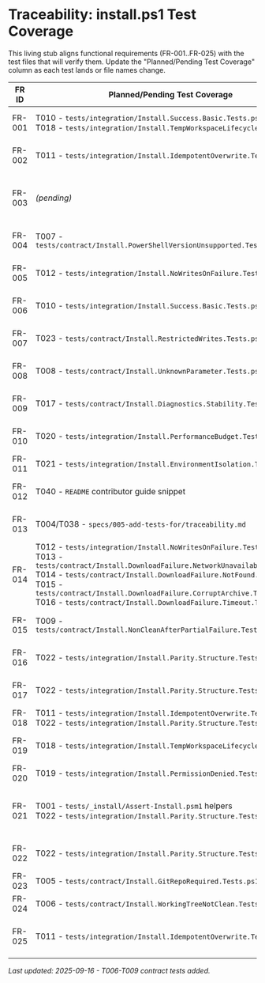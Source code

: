 # Traceability: install.ps1 Test Coverage

This living stub aligns functional requirements (FR-001..FR-025) with the test files that will verify them. Update the "Planned/Pending Test Coverage" column as each test lands or file names change.

| FR ID | Planned/Pending Test Coverage | Notes |
|-------|--------------------------------|-------|
| FR-001 | T010 - `tests/integration/Install.Success.Basic.Tests.ps1`<br>T018 - `tests/integration/Install.TempWorkspaceLifecycle.Tests.ps1` | Validates happy path completion and temp workspace lifecycle. |
| FR-002 | T011 - `tests/integration/Install.IdempotentOverwrite.Tests.ps1` | Confirms deterministic overwrite behavior on rerun. |
| FR-003 | _(pending)_ | Identify prerequisite guard scenario (e.g., missing required tool) and add dedicated contract test. |
| FR-004 | T007 - `tests/contract/Install.PowerShellVersionUnsupported.Tests.ps1` | Ensures version guard blocks unsupported PowerShell. |
| FR-005 | T012 - `tests/integration/Install.NoWritesOnFailure.Tests.ps1` | Asserts no overlay writes occur when acquisition fails. |
| FR-006 | T010 - `tests/integration/Install.Success.Basic.Tests.ps1` | Confirms expected postconditions after success. |
| FR-007 | T023 - `tests/contract/Install.RestrictedWrites.Tests.ps1` | Guards against filesystem writes outside overlay scope. |
| FR-008 | T008 - `tests/contract/Install.UnknownParameter.Tests.ps1` | Verifies unsupported arguments are rejected with guidance. |
| FR-009 | T017 - `tests/contract/Install.Diagnostics.Stability.Tests.ps1` | Locks diagnostic line format for guards/success/failure. |
| FR-010 | T020 - `tests/integration/Install.PerformanceBudget.Tests.ps1` | Tracks runtime against <30s performance target. |
| FR-011 | T021 - `tests/integration/Install.EnvironmentIsolation.Tests.ps1` | Ensures sequential runs remain isolated. |
| FR-012 | T040 - `README` contributor guide snippet | Documentation requirement captured via repo docs update. |
| FR-013 | T004/T038 - `specs/005-add-tests-for/traceability.md` | This matrix provides ongoing requirement-to-test mapping. |
| FR-014 | T012 - `tests/integration/Install.NoWritesOnFailure.Tests.ps1`<br>T013 - `tests/contract/Install.DownloadFailure.NetworkUnavailable.Tests.ps1`<br>T014 - `tests/contract/Install.DownloadFailure.NotFound.Tests.ps1`<br>T015 - `tests/contract/Install.DownloadFailure.CorruptArchive.Tests.ps1`<br>T016 - `tests/contract/Install.DownloadFailure.Timeout.Tests.ps1` | Covers download failure classification and side-effect guards. |
| FR-015 | T009 - `tests/contract/Install.NonCleanAfterPartialFailure.Tests.ps1` | Validates rerun blocked when repo dirty after partial copy. |
| FR-016 | T022 - `tests/integration/Install.Parity.Structure.Tests.ps1` | Shared structure assertions across OSes. |
| FR-017 | T022 - `tests/integration/Install.Parity.Structure.Tests.ps1` | Ensures diagnostics and steps align cross-platform. |
| FR-018 | T011 - `tests/integration/Install.IdempotentOverwrite.Tests.ps1`<br>T022 - `tests/integration/Install.Parity.Structure.Tests.ps1` | Confirms overwrite parity on each OS. |
| FR-019 | T018 - `tests/integration/Install.TempWorkspaceLifecycle.Tests.ps1` | Observes temp workspace creation/removal. |
| FR-020 | T019 - `tests/integration/Install.PermissionDenied.Tests.ps1` | Simulates permission-denied copy failure. |
| FR-021 | T001 - `tests/_install/Assert-Install.psm1` helpers<br>T022 - `tests/integration/Install.Parity.Structure.Tests.ps1` | Shared helpers keep assertions platform-neutral; parity test enforces no OS-specific drift. |
| FR-022 | T022 - `tests/integration/Install.Parity.Structure.Tests.ps1` | Single suite expected to pass on Windows & Ubuntu. |
| FR-023 | T005 - `tests/contract/Install.GitRepoRequired.Tests.ps1` | Guard for missing git repository. |
| FR-024 | T006 - `tests/contract/Install.WorkingTreeNotClean.Tests.ps1` | Guard for dirty git state. |
| FR-025 | T011 - `tests/integration/Install.IdempotentOverwrite.Tests.ps1` | One-command install/update idempotence enforcement. |

_Last updated: 2025-09-16 - T006-T009 contract tests added._
